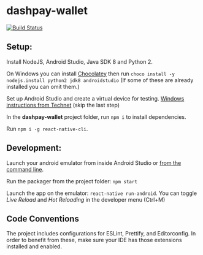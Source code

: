 # dashpay-wallet

[![Build Status](https://travis-ci.com/dashevo/dashpay-wallet.svg?token=UzYXxxa3Wnmm1sy8HJPN&branch=master)](https://travis-ci.com/dashevo/dashpay-wallet)

## Setup:
Install NodeJS, Android Studio, Java SDK 8 and Python 2.

On Windows you can install [Chocolatey](https://chocolatey.org) then run `choco install -y nodejs.install python2 jdk8 androidstudio` (If some of these are already installed you can omit them.)

Set up Android Studio and create a virtual device for testing. [Windows instructions from Technet](https://blogs.technet.microsoft.com/karanrustagi/2017/08/15/how-to-setup-android-emulator-using-android-studio/) (skip the last step)

In the **dashpay-wallet** project folder, run `npm i` to install dependencies.

Run `npm i -g react-native-cli`.

## Development:
Launch your android emulator from inside Android Studio or [from the command line](https://developer.android.com/studio/run/emulator-commandline).

Run the packager from the project folder: `npm start`

Launch the app on the emulator: `react-native run-android`. You can toggle *Live Reload* and *Hot Reloading* in the developer menu (Ctrl+M)

## Code Conventions
The project includes configurations for ESLint, Prettify, and Editorconfig. In order to benefit from these, make sure your IDE has those extensions installed and enabled.
